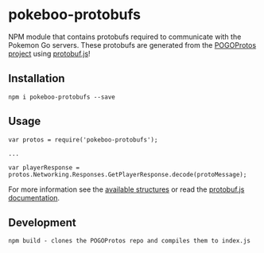 # pokeboo-protobufs

NPM module that contains protobufs required to communicate with the Pokemon Go servers.
These protobufs are generated from the [POGOProtos project](https://github.com/AeonLucid/POGOProtos) using [protobuf.js](https://www.npmjs.com/package/protobufjs)!

## Installation

    npm i pokeboo-protobufs --save

## Usage

    var protos = require('pokeboo-protobufs');
    
    ...
    
    var playerResponse = protos.Networking.Responses.GetPlayerResponse.decode(protoMessage);
    
For more information see the [available structures](https://github.com/AeonLucid/POGOProtos/tree/master/src/POGOProtos) or read the [protobuf.js documentation](https://github.com/dcodeIO/protobuf.js).

## Development

    npm build - clones the POGOProtos repo and compiles them to index.js

